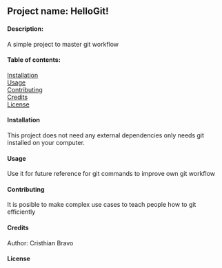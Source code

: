
## Project name: HelloGit!
#### Description:
A simple project to master git workflow

#### Table of contents:

[Installation](#installation)   
[Usage](#usage)     
[Contributing](#contributing)   
[Credits](#credits)     
[License](#license)

<a name="installation"/>

#### Installation

This project does not need any external dependencies only needs git installed on your computer.


<a name="usage"/>

#### Usage

Use it for future reference for git commands to improve own git workflow


<a name="contributing"/>

#### Contributing

It is posible to make complex use cases to teach people how to git efficiently  

<a name="credits"/>

#### Credits

Author: Cristhian Bravo

<a name="license"/>

#### License
